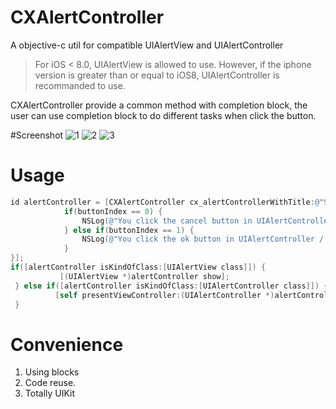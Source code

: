# CXAlertController

A objective-c util for compatible UIAlertView and UIAlertController

> For iOS < 8.0, UIAlertView is allowed to use. However, if the iphone version is greater than or equal to iOS8, UIAlertController is recommanded to use.

CXAlertController provide a common method with completion block, the user can use completion block to do different tasks when click the button.

#Screenshot
![1](https://cloud.githubusercontent.com/assets/8435489/11975630/b7093a6a-a9aa-11e5-92a1-5dd17e3f766f.png)
![2](https://cloud.githubusercontent.com/assets/8435489/11975632/cb6e0468-a9aa-11e5-9ddd-8504f127b34e.png)
![3](https://cloud.githubusercontent.com/assets/8435489/11975636/d0961c82-a9aa-11e5-88e1-026ebb5f1f87.png)

# Usage

``` objective-c
id alertController = [CXAlertController cx_alertControllerWithTitle:@"Show in UIAlertController" withMessage:@"This is UIAlertController" withButtonTitlesArray:@[@"Cancel",@"Ok"]  withButtonStyleArray:@[@(UIAlertActionStyleCancel),@(UIAlertActionStyleDefault)] withCompletionBlock:^(NSUInteger buttonIndex) {
			if(buttonIndex == 0) {
			    NSLog(@"You click the cancel button in UIAlertController / UIAlertView");
			} else if(buttonIndex == 1) {
			    NSLog(@"You click the ok button in UIAlertController / UIAlertView");
			}
}];
if([alertController isKindOfClass:[UIAlertView class]]) {
           [(UIAlertView *)alertController show];
 } else if([alertController isKindOfClass:[UIAlertController class]]) {
          [self presentViewController:(UIAlertController *)alertController animated:YES completion:nil];    
 }
```

# Convenience

1. Using blocks 
2. Code reuse.
3. Totally UIKit

